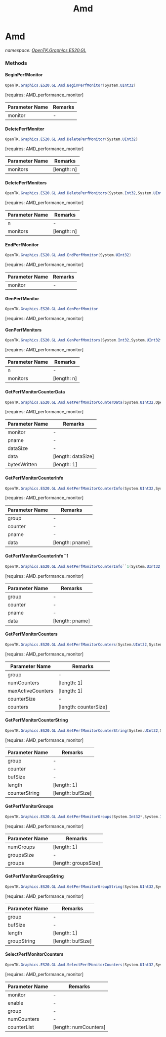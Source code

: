 ﻿---
title: Amd
---

# Amd
_namespace: [OpenTK.Graphics.ES20.GL](N-OpenTK.Graphics.ES20.GL.html)_



### Methods

#### BeginPerfMonitor
```csharp
OpenTK.Graphics.ES20.GL.Amd.BeginPerfMonitor(System.UInt32)
```
[requires: AMD_performance_monitor]

|Parameter Name|Remarks|
|--------------|-------|
|monitor|-|


#### DeletePerfMonitor
```csharp
OpenTK.Graphics.ES20.GL.Amd.DeletePerfMonitor(System.UInt32)
```
[requires: AMD_performance_monitor]

|Parameter Name|Remarks|
|--------------|-------|
|monitors|[length: n]|


#### DeletePerfMonitors
```csharp
OpenTK.Graphics.ES20.GL.Amd.DeletePerfMonitors(System.Int32,System.UInt32*)
```
[requires: AMD_performance_monitor]

|Parameter Name|Remarks|
|--------------|-------|
|n|-|
|monitors|[length: n]|


#### EndPerfMonitor
```csharp
OpenTK.Graphics.ES20.GL.Amd.EndPerfMonitor(System.UInt32)
```
[requires: AMD_performance_monitor]

|Parameter Name|Remarks|
|--------------|-------|
|monitor|-|


#### GenPerfMonitor
```csharp
OpenTK.Graphics.ES20.GL.Amd.GenPerfMonitor
```
[requires: AMD_performance_monitor]

#### GenPerfMonitors
```csharp
OpenTK.Graphics.ES20.GL.Amd.GenPerfMonitors(System.Int32,System.UInt32*)
```
[requires: AMD_performance_monitor]

|Parameter Name|Remarks|
|--------------|-------|
|n|-|
|monitors|[length: n]|


#### GetPerfMonitorCounterData
```csharp
OpenTK.Graphics.ES20.GL.Amd.GetPerfMonitorCounterData(System.UInt32,OpenTK.Graphics.ES20.All,System.Int32,System.UInt32*,System.Int32*)
```
[requires: AMD_performance_monitor]

|Parameter Name|Remarks|
|--------------|-------|
|monitor|-|
|pname|-|
|dataSize|-|
|data|[length: dataSize]|
|bytesWritten|[length: 1]|


#### GetPerfMonitorCounterInfo
```csharp
OpenTK.Graphics.ES20.GL.Amd.GetPerfMonitorCounterInfo(System.UInt32,System.UInt32,OpenTK.Graphics.ES20.All,System.IntPtr)
```
[requires: AMD_performance_monitor]

|Parameter Name|Remarks|
|--------------|-------|
|group|-|
|counter|-|
|pname|-|
|data|[length: pname]|


#### GetPerfMonitorCounterInfo``1
```csharp
OpenTK.Graphics.ES20.GL.Amd.GetPerfMonitorCounterInfo``1(System.UInt32,System.UInt32,OpenTK.Graphics.ES20.All,``0@)
```
[requires: AMD_performance_monitor]

|Parameter Name|Remarks|
|--------------|-------|
|group|-|
|counter|-|
|pname|-|
|data|[length: pname]|


#### GetPerfMonitorCounters
```csharp
OpenTK.Graphics.ES20.GL.Amd.GetPerfMonitorCounters(System.UInt32,System.Int32*,System.Int32*,System.Int32,System.UInt32*)
```
[requires: AMD_performance_monitor]

|Parameter Name|Remarks|
|--------------|-------|
|group|-|
|numCounters|[length: 1]|
|maxActiveCounters|[length: 1]|
|counterSize|-|
|counters|[length: counterSize]|


#### GetPerfMonitorCounterString
```csharp
OpenTK.Graphics.ES20.GL.Amd.GetPerfMonitorCounterString(System.UInt32,System.UInt32,System.Int32,System.Int32*,System.Text.StringBuilder)
```
[requires: AMD_performance_monitor]

|Parameter Name|Remarks|
|--------------|-------|
|group|-|
|counter|-|
|bufSize|-|
|length|[length: 1]|
|counterString|[length: bufSize]|


#### GetPerfMonitorGroups
```csharp
OpenTK.Graphics.ES20.GL.Amd.GetPerfMonitorGroups(System.Int32*,System.Int32,System.UInt32*)
```
[requires: AMD_performance_monitor]

|Parameter Name|Remarks|
|--------------|-------|
|numGroups|[length: 1]|
|groupsSize|-|
|groups|[length: groupsSize]|


#### GetPerfMonitorGroupString
```csharp
OpenTK.Graphics.ES20.GL.Amd.GetPerfMonitorGroupString(System.UInt32,System.Int32,System.Int32*,System.Text.StringBuilder)
```
[requires: AMD_performance_monitor]

|Parameter Name|Remarks|
|--------------|-------|
|group|-|
|bufSize|-|
|length|[length: 1]|
|groupString|[length: bufSize]|


#### SelectPerfMonitorCounters
```csharp
OpenTK.Graphics.ES20.GL.Amd.SelectPerfMonitorCounters(System.UInt32,System.Boolean,System.UInt32,System.Int32,System.UInt32*)
```
[requires: AMD_performance_monitor]

|Parameter Name|Remarks|
|--------------|-------|
|monitor|-|
|enable|-|
|group|-|
|numCounters|-|
|counterList|[length: numCounters]|





